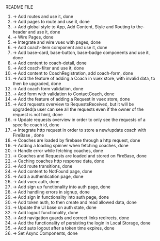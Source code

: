README FILE

1. -> Add routes and use it, done
2. -> Add pages to route and use it, done
3. -> Add global style to App, Add Content, Style and Routing to the-header and use it, done
4. -> Wire Pages, done
5. -> Integrate and wire vuex with pages, done
6. -> Add coach-item component and use it, done
7. -> Add base-card, base-button, base-badge components and use it, done
8. -> Add content to coach-detail, done
9. -> Add coach-filter and use it, done
10. -> Add content to CoachRegistration, add coach-form, done
11. -> Add the feature of adding a Coach in vuex store, with invalid data, to then be upgraded, done
12. -> Add coach form validation, done
13. -> Add form with validation to ContactCoach, done
14. -> Add the feature of adding a Request in vuex store, done
15. -> Add requests overview to RequestsReceived, but it will be upgraded(a user can see all the requests even if the owner of the request is not him), done
16. -> Update requests overview in order to only see the requests of a specific coach id, done
17. -> Integrate http request in order to store a new/update coach with FireBase , done
18. -> Coaches are loaded by firebase through a http request, done
19. -> Adding a loading spinner when fetching coaches, done
20. -> Handle error while fetching coaches, done
21. -> Coaches and Requests are loaded and stored on FireBase, done
22. -> Caching coaches http response data, done
23. -> Add route transitions, done
24. -> Add content to NotFound page, done
25. -> Add a authentication page, done
26. -> Add vuex auth, done
27. -> Add sign up functionality into auth page, done
28. -> Add handling errors in signup, done
29. -> Add sign in functionality into auth page, done
30. -> Add token auth, to then create and read allowed data, done
31. -> Update the UI base on auth state, done
32. -> Add logout functionality, done
33. -> Add navigation guards and correct links redirects, done
34. -> Add the functionality of persisting the login in Local Storage, done
35. -> Add auto logout after a token time expires, done
36. -> Set Async Components, done
